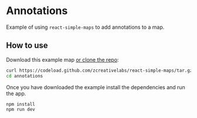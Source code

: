 
# Annotations

Example of using `react-simple-maps` to add annotations to a map.

## How to use

Download this example map [or clone the repo](https://github.com/zcreativelabs/react-simple-maps):

```bash
curl https://codeload.github.com/zcreativelabs/react-simple-maps/tar.gz/master | tar -xz --strip=2 react-simple-maps-master/examples/annotations
cd annotations
```

Once you have downloaded the example install the dependencies and run the app.

```bash
npm install
npm run dev
```
